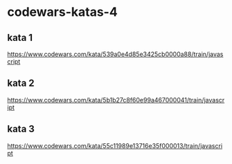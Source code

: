 # codewars-katas-4

## kata 1 

https://www.codewars.com/kata/539a0e4d85e3425cb0000a88/train/javascript

## kata 2

https://www.codewars.com/kata/5b1b27c8f60e99a467000041/train/javascript

## kata 3

https://www.codewars.com/kata/55c11989e13716e35f000013/train/javascript
